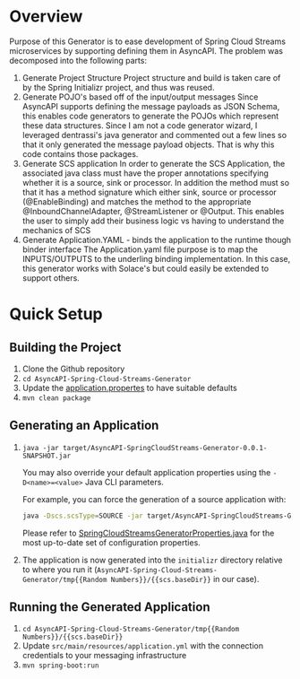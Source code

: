 # Overview

Purpose of this Generator is to ease development of Spring Cloud Streams microservices by supporting defining them in AsyncAPI. The problem was decomposed into the following parts:
1) Generate Project Structure 
Project structure and build is taken care of by the Spring Initializr project, and thus was reused. 
2) Generate POJO's based off of the input/output messages 
Since AsyncAPI supports defining the message payloads as JSON Schema, this enables code generators to generate the POJOs which represent these data structures. Since I am not a code generator wizard, I leveraged dentrassi's java generator and commented out a few lines so that it only generated the message payload objects. That is why this code contains those packages.
3) Generate SCS application 
In order to generate the SCS Application, the associated java class must have the proper annotations specifying whether it is a source, sink or processor. In addition the method must so that it has a method signature which either sink, source or processor (@EnableBinding) and matches the method to the appropriate @InboundChannelAdapter, @StreamListener or @Output. This enables the user to simply add their business logic vs having to understand the mechanics of SCS
4) Generate Application.YAML - binds the application to the runtime though binder interface 
The Application.yaml file purpose is to map the INPUTS/OUTPUTS to the underling binding implementation. In this case, this generator works with Solace's but could easily be extended to support others. 

# Quick Setup
## Building the Project
1. Clone the Github repository
1. `cd AsyncAPI-Spring-Cloud-Streams-Generator`
1. Update the [application.propertes](./src/main/resources/application.properties) to have suitable defaults
1. `mvn clean package`

## Generating an Application
1. `java -jar target/AsyncAPI-SpringCloudStreams-Generator-0.0.1-SNAPSHOT.jar`

   You may also override your default application properties using the `-D<name>=<value>` Java CLI parameters.
   
   For example, you can force the generation of a source application with:
   ```bash
   java -Dscs.scsType=SOURCE -jar target/AsyncAPI-SpringCloudStreams-Generator-0.0.1-SNAPSHOT.jar
   ```
   
   Please refer to [SpringCloudStreamsGeneratorProperties.java](./src/main/java/com/solace/events/asyncapi/spring/cloud/streams/generator/SpringCloudStreamsGeneratorProperties.java) for the most up-to-date set of configuration properties.
2. The application is now generated into the `initializr` directory relative to where you run it (`AsyncAPI-Spring-Cloud-Streams-Generator/tmp{{Random Numbers}}/{{scs.baseDir}}` in our case).

## Running the Generated Application
1. `cd AsyncAPI-Spring-Cloud-Streams-Generator/tmp{{Random Numbers}}/{{scs.baseDir}}`
2. Update `src/main/resources/application.yml` with the connection credentials to your messaging infrastructure
3. `mvn spring-boot:run`